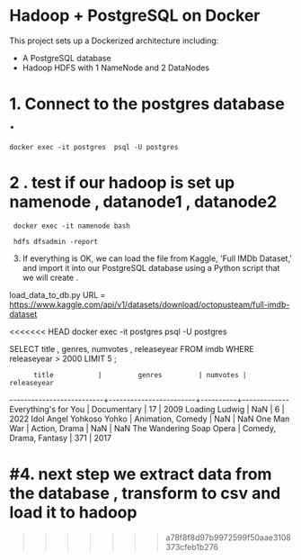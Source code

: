 
# Hadoop + PostgreSQL on Docker

This project sets up a Dockerized architecture including:
- A PostgreSQL database
- Hadoop HDFS with 1 NameNode and 2 DataNodes

# 1. Connect to the postgres database .

    docker exec -it postgres  psql -U postgres         


# 2 . test if our hadoop is set up  namenode , datanode1 , datanode2

     docker exec -it namenode bash 

     hdfs dfsadmin -report 


3.  If everything is OK, we can load the file from Kaggle, 'Full IMDb Dataset,' and import it into our PostgreSQL    database using a Python script that we will create .

load_data_to_db.py
URL = https://www.kaggle.com/api/v1/datasets/download/octopusteam/full-imdb-dataset
 
<<<<<<< HEAD
docker exec -it postgres  psql -U postgres

 SELECT  title , genres, numvotes , releaseyear FROM  imdb WHERE releaseyear > 2000 LIMIT 5 ;

 
          title           |         genres         | numvotes | releaseyear 
--------------------------+------------------------+----------+-------------
 Everything's for You     | Documentary            |       17 |        2009
 Loading Ludwig           | NaN                    |        6 |        2022
 Idol Angel Yohkoso Yohko | Animation, Comedy      |      NaN |         NaN
 One Man War              | Action, Drama          |      NaN |         NaN
 The Wandering Soap Opera | Comedy, Drama, Fantasy |      371 |        2017


 #4. next step we extract data from the database , transform to csv and load it to hadoop
=======
>>>>>>> a78f8f8d97b9972599f50aae3108373cfeb1b276
